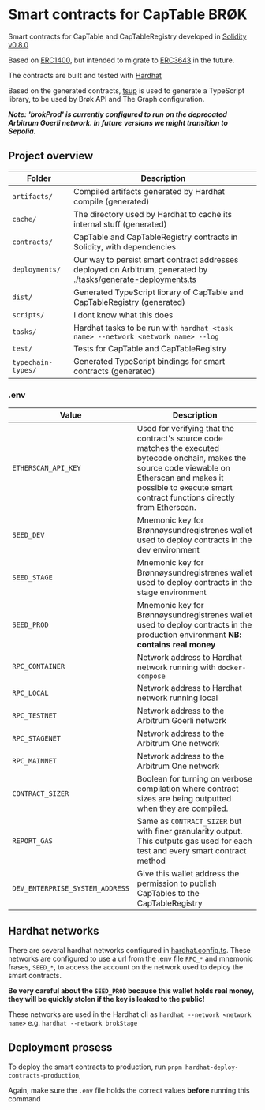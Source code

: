 # Smart contracts for CapTable BRØK

Smart contracts for CapTable and CapTableRegistry developed in [Solidity v0.8.0](https://docs.soliditylang.org/en/v0.8.0/)

Based on [ERC1400](https://consensys.io/staking/assets/universal-token), but intended to migrate to [ERC3643](https://www.erc3643.org/) in the future.

The contracts are built and tested with [Hardhat](https://hardhat.org/hardhat-runner/docs/getting-started#overview)

Based on the generated contracts, [tsup](https://www.npmjs.com/package/tsup) is used to generate a TypeScript library, to be used by Brøk API and The Graph configuration.

***Note: 'brokProd' is currently configured to run on the deprecated Arbitrum Goerli network. In future versions we might transition to Sepolia.***

## Project overview

| **Folder** | **Description** |
|--|--|
| `artifacts/` | Compiled artifacts generated by Hardhat compile (generated) |
| `cache/` | The directory used by Hardhat to cache its internal stuff (generated) |
| `contracts/` | CapTable and CapTableRegistry contracts in Solidity, with dependencies |
| `deployments/` | Our way to persist smart contract addresses deployed on Arbitrum, generated by [./tasks/generate-deployments.ts](./tasks/generate-deployments.ts) |
| `dist/` | Generated TypeScript library of CapTable and CapTableRegistry (generated) |
| `scripts/` | I dont know what this does |
| `tasks/` | Hardhat tasks to be run with ``hardhat <task name> --network <network name> --log``
| `test/` | Tests for CapTable and CapTableRegistry |
| `typechain-types/` | Generated TypeScript bindings for smart contracts (generated) |


### .env
| **Value** | **Description** |
|--|--|
| `ETHERSCAN_API_KEY` | Used for verifying that the contract's source code matches the executed bytecode onchain, makes the source code viewable on Etherscan and makes it possible to execute smart contract functions directly from Etherscan. |
| `SEED_DEV` | Mnemonic key for Brønnøysundregistrenes wallet used to deploy contracts in the dev environment |
| `SEED_STAGE` | Mnemonic key for Brønnøysundregistrenes wallet used to deploy contracts in the stage environment |
| `SEED_PROD` | Mnemonic key for Brønnøysundregistrenes wallet used to deploy contracts in the production environment **NB: contains real money** |
| `RPC_CONTAINER` | Network address to Hardhat network running with `docker-compose` |
| `RPC_LOCAL` | Network address to Hardhat network running local |
| `RPC_TESTNET` | Network address to the Arbitrum Goerli network |
| `RPC_STAGENET` | Network address to the Arbitrum One network |
| `RPC_MAINNET` | Network address to the Arbitrum One network |
| `CONTRACT_SIZER` | Boolean for turning on verbose compilation where contract sizes are being outputted when they are compiled. |
| `REPORT_GAS` | Same as `CONTRACT_SIZER` but with finer granularity output. This outputs gas used for each test and every smart contract method |
| `DEV_ENTERPRISE_SYSTEM_ADDRESS` | Give this wallet address the permission to publish CapTables to the CapTableRegistry |


## Hardhat networks
There are several hardhat networks configured in [hardhat.config.ts](./hardhat.config.ts#L83). These networks are configured to use a url from the .env file `RPC_*` and mnemonic frases, `SEED_*`, to access the account on the network used to deploy the smart contracts.

**Be very careful about the `SEED_PROD` because this wallet holds real money, they will be quickly stolen if the key is leaked to the public!**

These networks are used in the Hardhat cli as `hardhat --network <network name>` e.g. `hardhat --network brokStage`

## Deployment prosess
To deploy the smart contracts to production, run `pnpm hardhat-deploy-contracts-production`,

Again, make sure the `.env` file holds the correct values **before** running this command